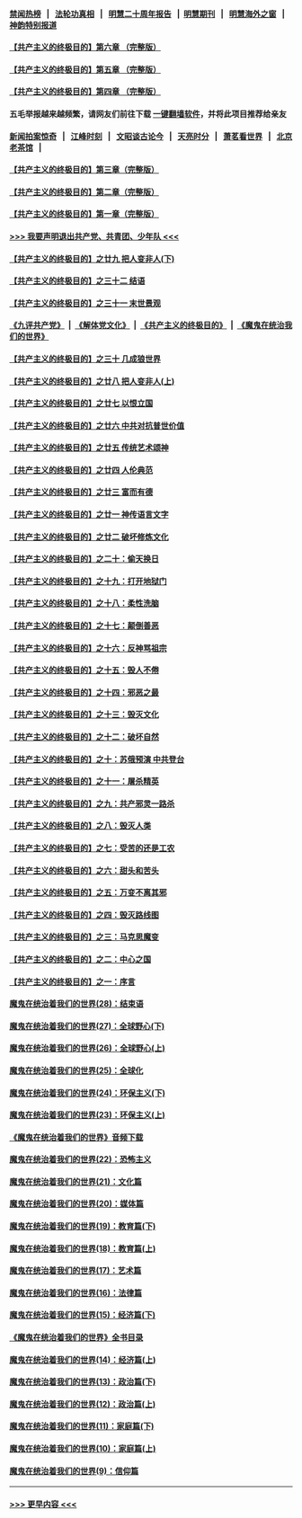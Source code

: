 #### [禁闻热榜](热点新闻.md?=0)  &nbsp;&nbsp;|&nbsp;&nbsp; [法轮功真相](https://github.com/gfw-breaker/truth/blob/master/README.md?=0) &nbsp;&nbsp;|&nbsp;&nbsp; [明慧二十周年报告](https://github.com/gfw-breaker/mh-reports/blob/master/README.md?=0) &nbsp;&nbsp;|&nbsp;&nbsp;[明慧期刊](https://github.com/gfw-breaker/mh-qikan) &nbsp;&nbsp;|&nbsp;&nbsp; [明慧海外之窗](https://github.com/gfw-breaker/mh-news/blob/master/README.md?=0) &nbsp;&nbsp;|&nbsp;&nbsp; [神韵特别报道](https://github.com/gfw-breaker/mh-news/blob/master/shenyun.md?=0)
#### [【共产主义的终极目的】第六章 （完整版）](../pages/nsc422/n11428913.md?t=03071202) 
#### [【共产主义的终极目的】第五章 （完整版）](../pages/nsc422/n11428912.md?t=03071202) 
#### [【共产主义的终极目的】第四章 （完整版）](../pages/nsc422/n11428907.md?t=03071202) 
#### 五毛举报越来越频繁，请网友们前往下载 [一键翻墙软件](https://github.com/gfw-breaker/ssr-accounts)，并将此项目推荐给亲友
#### [新闻拍案惊奇](https://github.com/gfw-breaker/banned-news/blob/master/pages/link4.md) &nbsp;&nbsp;|&nbsp;&nbsp; [江峰时刻](https://github.com/gfw-breaker/banned-news/blob/master/pages/link4.md) &nbsp;&nbsp;|&nbsp;&nbsp; [文昭谈古论今](https://github.com/gfw-breaker/banned-news/blob/master/pages/link4.md) &nbsp;&nbsp;|&nbsp;&nbsp; [天亮时分](https://github.com/gfw-breaker/banned-news/blob/master/pages/link4.md) &nbsp;&nbsp;|&nbsp;&nbsp; [萧茗看世界](https://github.com/gfw-breaker/banned-news/blob/master/pages/link4.md) &nbsp;&nbsp;|&nbsp;&nbsp; [北京老茶馆](https://github.com/gfw-breaker/banned-news/blob/master/pages/link4.md) &nbsp;&nbsp;|&nbsp;&nbsp; 
#### [【共产主义的终极目的】第三章（完整版）](../pages/nsc422/n11428848.md?t=03071202) 
#### [【共产主义的终极目的】第二章（完整版）](../pages/nsc422/n11428831.md?t=03071202) 
#### [【共产主义的终极目的】第一章（完整版）](../pages/nsc422/n11417651.md?t=03071202) 
#### [>>> 我要声明退出共产党、共青团、少年队 <<<](https://github.com/begood0513/goodnews/blob/master/quit/letter.md) 
#### [【共产主义的终极目的】之廿九 把人变非人(下)](../pages/nsc422/n11344140.md?t=03071202) 
#### [【共产主义的终极目的】之三十二 结语](../pages/nsc422/n11360535.md?t=03071202) 
#### [【共产主义的终极目的】之三十一 末世景观](../pages/nsc422/n11351129.md?t=03071202) 
#### [《九评共产党》](https://github.com/begood0513/9ping.md/blob/master/README.md) &nbsp;|&nbsp; [《解体党文化》](../../../../jtdwh.md/blob/master/README.md)  &nbsp;|&nbsp; [《共产主义的终极目的》](../../../../gczydzjmd.md/blob/master/README.md) &nbsp;|&nbsp; [《魔鬼在统治我们的世界》](../../../../mgztzwmdsj.md/blob/master/README.md) 
#### [【共产主义的终极目的】之三十 几成狼世界](../pages/nsc422/n11348280.md?t=03071202) 
#### [【共产主义的终极目的】之廿八 把人变非人(上)](../pages/nsc422/n11340492.md?t=03071202) 
#### [【共产主义的终极目的】之廿七 以恨立国](../pages/nsc422/n11336944.md?t=03071202) 
#### [【共产主义的终极目的】之廿六 中共对抗普世价值](../pages/nsc422/n11324785.md?t=03071202) 
#### [【共产主义的终极目的】之廿五 传统艺术颂神](../pages/nsc422/n11296396.md?t=03071202) 
#### [【共产主义的终极目的】之廿四 人伦典范](../pages/nsc422/n11296397.md?t=03071202) 
#### [【共产主义的终极目的】之廿三 富而有德](../pages/nsc422/n11283598.md?t=03071202) 
#### [【共产主义的终极目的】之廿一 神传语言文字](../pages/nsc422/n11263265.md?t=03071202) 
#### [【共产主义的终极目的】之廿二 破坏修炼文化](../pages/nsc422/n11245728.md?t=03071202) 
#### [【共产主义的终极目的】之二十：偷天换日](../pages/nsc422/n11238846.md?t=03071202) 
#### [【共产主义的终极目的】之十九：打开地狱门](../pages/nsc422/n11206376.md?t=03071202) 
#### [【共产主义的终极目的】之十八：柔性洗脑](../pages/nsc422/n11199994.md?t=03071202) 
#### [【共产主义的终极目的】之十七：颠倒善恶](../pages/nsc422/n11179782.md?t=03071202) 
#### [【共产主义的终极目的】之十六：反神骂祖宗](../pages/nsc422/n11166798.md?t=03071202) 
#### [【共产主义的终极目的】之十五：毁人不倦](../pages/nsc422/n11166792.md?t=03071202) 
#### [【共产主义的终极目的】之十四：邪恶之最](../pages/nsc422/n11150249.md?t=03071202) 
#### [【共产主义的终极目的】之十三：毁灭文化](../pages/nsc422/n11135227.md?t=03071202) 
#### [【共产主义的终极目的】之十二：破坏自然](../pages/nsc422/n11135214.md?t=03071202) 
#### [【共产主义的终极目的】之十：苏俄预演 中共登台](../pages/nsc422/n11118424.md?t=03071202) 
#### [【共产主义的终极目的】之十一：屠杀精英](../pages/nsc422/n11118442.md?t=03071202) 
#### [【共产主义的终极目的】之九：共产邪灵一路杀](../pages/nsc422/n11114139.md?t=03071202) 
#### [【共产主义的终极目的】之八：毁灭人类](../pages/nsc422/n11108503.md?t=03071202) 
#### [【共产主义的终极目的】之七：受苦的还是工农](../pages/nsc422/n11101809.md?t=03071202) 
#### [【共产主义的终极目的】之六：甜头和苦头](../pages/nsc422/n11096971.md?t=03071202) 
#### [【共产主义的终极目的】之五：万变不离其邪](../pages/nsc422/n11091285.md?t=03071202) 
#### [【共产主义的终极目的】之四：毁灭路线图](../pages/nsc422/n11086284.md?t=03071202) 
#### [【共产主义的终极目的】之三：马克思魔变](../pages/nsc422/n11061941.md?t=03071202) 
#### [【共产主义的终极目的】之二：中心之国](../pages/nsc422/n11047728.md?t=03071202) 
#### [【共产主义的终极目的】之一：序言](../pages/nsc422/n11086077.md?t=03071202) 
#### [魔鬼在统治着我们的世界(28)：结束语](../pages/nsc422/n10936246.md?t=03071202) 
#### [魔鬼在统治着我们的世界(27)：全球野心(下)](../pages/nsc422/n10928319.md?t=03071202) 
#### [魔鬼在统治着我们的世界(26)：全球野心(上)](../pages/nsc422/n10900318.md?t=03071202) 
#### [魔鬼在统治着我们的世界(25)：全球化](../pages/nsc422/n10788205.md?t=03071202) 
#### [魔鬼在统治着我们的世界(24)：环保主义(下)](../pages/nsc422/n10695307.md?t=03071202) 
#### [魔鬼在统治着我们的世界(23)：环保主义(上)](../pages/nsc422/n10688613.md?t=03071202) 
#### [《魔鬼在统治着我们的世界》音频下载](../pages/nsc422/n10635553.md?t=03071202) 
#### [魔鬼在统治着我们的世界(22)：恐怖主义](../pages/nsc422/n10614727.md?t=03071202) 
#### [魔鬼在统治着我们的世界(21)：文化篇](../pages/nsc422/n10597706.md?t=03071202) 
#### [魔鬼在统治着我们的世界(20)：媒体篇](../pages/nsc422/n10586579.md?t=03071202) 
#### [魔鬼在统治着我们的世界(19)：教育篇(下)](../pages/nsc422/n10564808.md?t=03071202) 
#### [魔鬼在统治着我们的世界(18)：教育篇(上)](../pages/nsc422/n10526970.md?t=03071202) 
#### [魔鬼在统治着我们的世界(17)：艺术篇](../pages/nsc422/n10499093.md?t=03071202) 
#### [魔鬼在统治着我们的世界(16)：法律篇](../pages/nsc422/n10485969.md?t=03071202) 
#### [魔鬼在统治着我们的世界(15)：经济篇(下)](../pages/nsc422/n10469975.md?t=03071202) 
#### [《魔鬼在统治着我们的世界》全书目录](../pages/nsc422/n10464261.md?t=03071202) 
#### [魔鬼在统治着我们的世界(14)：经济篇(上)](../pages/nsc422/n10457370.md?t=03071202) 
#### [魔鬼在统治着我们的世界(13)：政治篇(下)](../pages/nsc422/n10448270.md?t=03071202) 
#### [魔鬼在统治着我们的世界(12)：政治篇(上)](../pages/nsc422/n10444576.md?t=03071202) 
#### [魔鬼在统治着我们的世界(11)：家庭篇(下)](../pages/nsc422/n10440961.md?t=03071202) 
#### [魔鬼在统治着我们的世界(10)：家庭篇(上)](../pages/nsc422/n10435448.md?t=03071202) 
#### [魔鬼在统治着我们的世界(9)：信仰篇](../pages/nsc422/n10432159.md?t=03071202) 

----
#### [ >>> 更早内容 <<< ](../indexes/nsc422-earlier.md)
